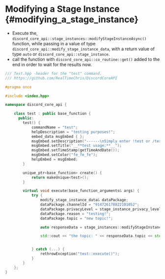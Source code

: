 Modifying a Stage Instance {#modifying_a_stage_instance}
============
- Execute the, `discord_core_api::stage_instances::modifyStageInstanceAsync()` function, while passing in a value of type `discord_core_api::modify_stage_instance_data`, with a return value of type `auto` or `discord_core_api::stage_instance`.
- call the function with `discord_core_api::co_routine::get()` added to the end in order to wait for the results now.

```cpp
/// Test.hpp -header for the "test" command.
/// https://github.com/RealTimeChris/DiscordCoreAPI

#pragma once

#include <index.hpp>

namespace discord_core_api {

	class test : public base_function {
	  public:
		test() {
			commandName = "test";
			helpDescription = "testing purposes!";
			embed_data msgEmbed { };
			msgEmbed.setDescription("------\nSimply enter !test or /test!\n------");
			msgEmbed.setTitle("__**test usage:**__");
			msgEmbed.setTimeStamp(getTimeAndDate());
			msgEmbed.setColor("fe_fe_fe");
			helpEmbed = msgEmbed;
		}

		unique_ptr<base_function> create() {
			return makeUnique<test>();
		}

		virtual void execute(base_function_arguments& args) {
			try {
				modify_stage_instance_data& dataPackage;
				dataPackage.channelId = "914726178022101052";
				dataPackage.privacyLevel = stage_instance_privacy_level::GUILD_ONLY;
				dataPackage.reason = "testing!";
				dataPackage.topic = "new topic!";

				auto responseData = stage_instances::modifyStageInstanceAsync(const& dataPackage).get();

				std::cout << "the topic: " << responseData.topic << std::endl;


			} catch (...) {
				rethrowException("test::execute()");
			}
		}
	};
}
```
